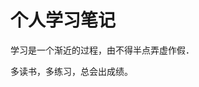 个人学习笔记
==========

学习是一个渐近的过程，由不得半点弄虚作假．

多读书，多练习，总会出成绩。

<!-- !!! note
    Those that can,do.Those that can't ,complain -->